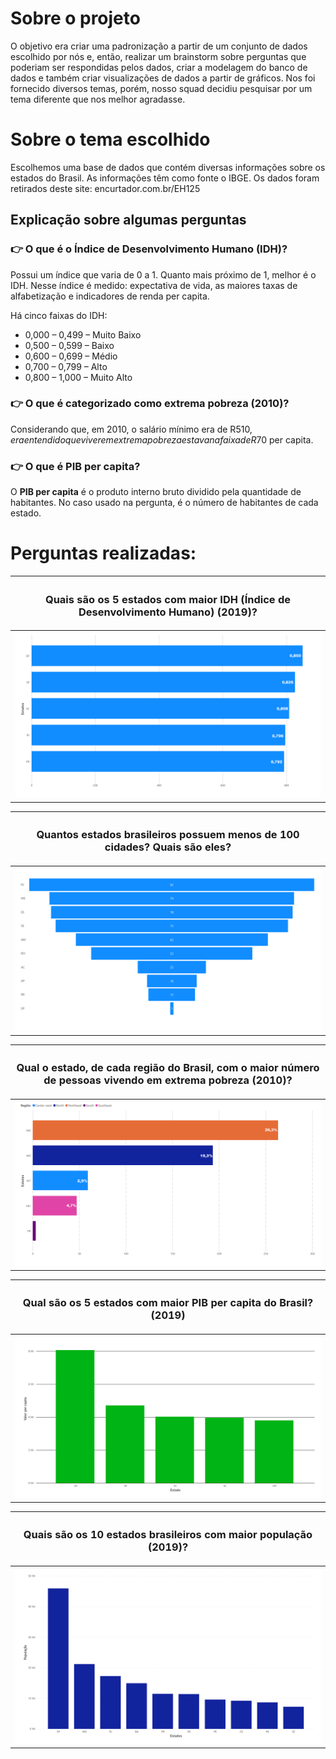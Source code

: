  # Sobre o projeto


O objetivo era criar uma padronização a partir de um conjunto de dados escolhido por nós e, então, realizar um brainstorm sobre perguntas que poderiam ser respondidas pelos dados, criar a modelagem do banco de dados e também criar visualizações de dados a partir de gráficos. Nos foi fornecido diversos temas, porém, nosso squad decidiu pesquisar por um tema diferente que nos melhor agradasse. 


# Sobre o tema escolhido


Escolhemos uma base de dados que contém diversas informações sobre os estados do Brasil. As informações têm como fonte o IBGE. Os dados foram retirados deste site: encurtador.com.br/EH125


## Explicação sobre algumas perguntas


### 👉 O que é o Índice de Desenvolvimento Humano (IDH)?

 Possui um índice que varia de 0 a 1. Quanto mais próximo de 1, melhor é o IDH. Nesse índice é medido: expectativa de vida, as maiores taxas de alfabetização e indicadores de renda per capita.

Há cinco faixas do IDH:
* 0,000 – 0,499 – Muito Baixo
* 0,500 – 0,599 – Baixo
* 0,600 – 0,699 – Médio
* 0,700 – 0,799 – Alto
* 0,800 – 1,000 – Muito Alto


### 👉 O que é categorizado como extrema pobreza (2010)?<br>

Considerando que, em 2010, o salário mínimo era de R$510, era entendido que viver em extrema pobreza estava na faixa de R$70 per capita. 


### 👉 O que é PIB per capita?<br>

O **PIB per capita** é o produto interno bruto dividido pela quantidade de habitantes. No caso usado na pergunta, é o número de habitantes de cada estado.


# Perguntas realizadas:

| <h3>Quais são os 5 estados com maior IDH (Índice de Desenvolvimento Humano) (2019)?</h3> | 
|----------------| 
| ![Screenshot](gráficos/gráfico-p1.png) |


| <h3>Quantos estados brasileiros possuem menos de 100 cidades? Quais são eles?</h3> |
|----------------| 
| ![Screenshot](gráficos/gráfico-p2.png) |


| <h3>Qual o estado, de cada região do Brasil, com o maior número de pessoas vivendo em extrema pobreza (2010)?</h3> |
|----------------|
| ![Screenshot](gráficos/gráfico-p3.png) |


| <h3>Qual são os 5 estados com maior PIB per capita do Brasil? (2019)</h3> |
|----------------|
| ![Screenshot](gráficos/gráfico-p4.png) |


| <h3>Quais são os 10 estados brasileiros com maior população (2019)?</h3> |
|----------------|
| ![Screenshot](gráficos/gráfico-p5.png) |

